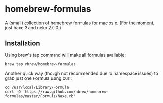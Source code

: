 homebrew-formulas
=================

A (small) collection of homebrew formulas for mac os x. (For the moment, just haxe 3 and neko 2.0.0.)

## Installation

Using brew's tap command will make all formulas available:

    brew tap nbrew/homebrew-formulas

Another quick way (though not recommended due to namespace issues) to grab just one Formula using curl:
    
    cd /usr/local/Library/Formula
    curl -O 'https://raw.github.com/nbrew/homebrew-formulas/master/Formula/haxe.rb'
